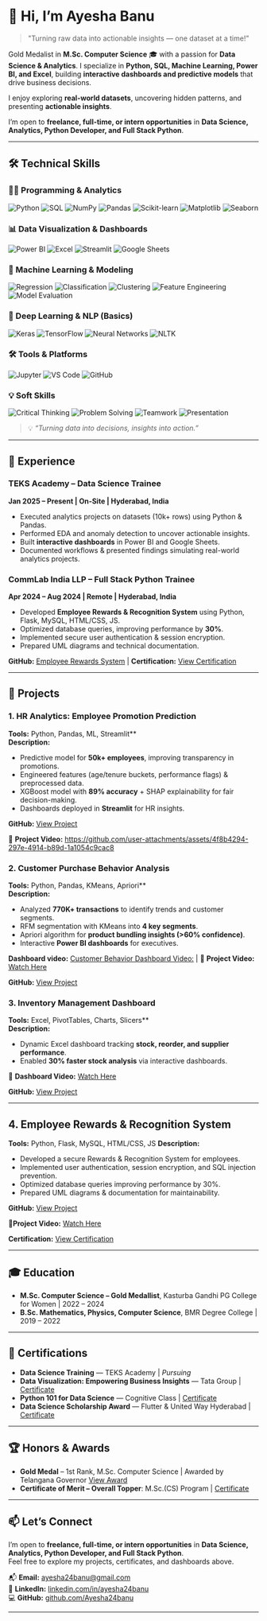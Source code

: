 # 👋 Hi, I’m Ayesha Banu

> "Turning raw data into actionable insights — one dataset at a time!"  

Gold Medalist in **M.Sc. Computer Science** 🎓 with a passion for **Data Science & Analytics**. I specialize in **Python, SQL, Machine Learning, Power BI, and Excel**, building **interactive dashboards and predictive models** that drive business decisions.  

I enjoy exploring **real-world datasets**, uncovering hidden patterns, and presenting **actionable insights**.  

I’m open to **freelance, full-time, or intern opportunities** in **Data Science, Analytics, Python Developer, and Full Stack Python**.  
 
---

## 🛠️ Technical Skills

### 👩‍💻 Programming & Analytics
![Python](https://img.shields.io/badge/Python-3776AB?style=for-the-badge&logo=python&logoColor=white)
![SQL](https://img.shields.io/badge/SQL-00758F?style=for-the-badge&logo=mysql&logoColor=white)
![NumPy](https://img.shields.io/badge/NumPy-013243?style=for-the-badge)
![Pandas](https://img.shields.io/badge/Pandas-150458?style=for-the-badge)
![Scikit-learn](https://img.shields.io/badge/Scikit--learn-F7931E?style=for-the-badge)
![Matplotlib](https://img.shields.io/badge/Matplotlib-FF9900?style=for-the-badge)
![Seaborn](https://img.shields.io/badge/Seaborn-4C72B0?style=for-the-badge)

### 📊 Data Visualization & Dashboards
![Power BI](https://img.shields.io/badge/Power%20BI-F2C811?style=for-the-badge&logo=powerbi&logoColor=white)
![Excel](https://img.shields.io/badge/Excel-217346?style=for-the-badge&logo=microsoft-excel&logoColor=white)
![Streamlit](https://img.shields.io/badge/Streamlit-FF4B4B?style=for-the-badge)
![Google Sheets](https://img.shields.io/badge/Google_Sheets-0F9D58?style=for-the-badge&logo=googlesheets&logoColor=white)

### 🧠 Machine Learning & Modeling
![Regression](https://img.shields.io/badge/Regression-F0DB4F?style=for-the-badge)
![Classification](https://img.shields.io/badge/Classification-FF6F61?style=for-the-badge)
![Clustering](https://img.shields.io/badge/Clustering-6F42C1?style=for-the-badge)
![Feature Engineering](https://img.shields.io/badge/Feature_Engineering-4CAF50?style=for-the-badge)
![Model Evaluation](https://img.shields.io/badge/Model_Evaluation-00BFFF?style=for-the-badge)

### 🤖 Deep Learning & NLP (Basics)
![Keras](https://img.shields.io/badge/Keras-D00000?style=for-the-badge&logo=keras&logoColor=white)
![TensorFlow](https://img.shields.io/badge/TensorFlow-FF6F00?style=for-the-badge&logo=tensorflow&logoColor=white)
![Neural Networks](https://img.shields.io/badge/Neural_Networks-8A2BE2?style=for-the-badge)
![NLTK](https://img.shields.io/badge/NLTK-FF4500?style=for-the-badge)

### 🛠 Tools & Platforms
![Jupyter](https://img.shields.io/badge/Jupyter-F37626?style=for-the-badge&logo=jupyter&logoColor=white)
![VS Code](https://img.shields.io/badge/VS_Code-007ACC?style=for-the-badge&logo=visualstudiocode&logoColor=white)
![GitHub](https://img.shields.io/badge/GitHub-181717?style=for-the-badge&logo=github&logoColor=white)

### 💡 Soft Skills
![Critical Thinking](https://img.shields.io/badge/Critical_Thinking-FFA500?style=for-the-badge)
![Problem Solving](https://img.shields.io/badge/Problem_Solving-FF4500?style=for-the-badge)
![Teamwork](https://img.shields.io/badge/Collaborative_Work-1E90FF?style=for-the-badge)
![Presentation](https://img.shields.io/badge/Presentations-8A2BE2?style=for-the-badge)

> 💡 _“Turning data into decisions, insights into action.”_

----

## 💼 Experience

### TEKS Academy – Data Science Trainee
**Jan 2025 – Present | On-Site | Hyderabad, India**  
- Executed analytics projects on datasets (10k+ rows) using Python & Pandas.  
- Performed EDA and anomaly detection to uncover actionable insights.  
- Built **interactive dashboards** in Power BI and Google Sheets.  
- Documented workflows & presented findings simulating real-world analytics projects.  

### CommLab India LLP – Full Stack Python Trainee
**Apr 2024 – Aug 2024 | Remote | Hyderabad, India**  
- Developed **Employee Rewards & Recognition System** using Python, Flask, MySQL, HTML/CSS, JS.  
- Optimized database queries, improving performance by **30%**.  
- Implemented secure user authentication & session encryption.  
- Prepared UML diagrams and technical documentation.
   
 **GitHub:** [Employee Rewards System](https://github.com/Ayesha24banu/Employee-Rewards-and-Reconigtion-system) | **Certification:** [View Certification](https://drive.google.com/file/d/1QvMOGhYy5qykiKBc7qQHKNDens5zokZ7/view?usp=sharing)  

---

## 🚀 Projects

### 1. HR Analytics: Employee Promotion Prediction
**Tools:** Python, Pandas, ML, Streamlit**  
**Description:**
- Predictive model for **50k+ employees**, improving transparency in promotions.  
- Engineered features (age/tenure buckets, performance flags) & preprocessed data.  
- XGBoost model with **89% accuracy** + SHAP explainability for fair decision-making.  
- Dashboards deployed in **Streamlit** for HR insights.
   
**GitHub:** [View Project](https://github.com/Ayesha24banu/HR-Analytics-Employee-Promotion-Prediction)
  
🎥 **Project Video:** https://github.com/user-attachments/assets/4f8b4294-297e-4914-b89d-1a1054c9cac8

### 2. Customer Purchase Behavior Analysis
**Tools:** Python, Pandas, KMeans, Apriori**  
**Description:**
- Analyzed **770K+ transactions** to identify trends and customer segments.  
- RFM segmentation with KMeans into **4 key segments**.  
- Apriori algorithm for **product bundling insights (>60% confidence)**.  
- Interactive **Power BI dashboards** for executives.
  
**Dashboard video:** [Customer Behavior Dashboard Video:](https://drive.google.com/file/d/1Jip6S2ppr5XhR7zQi5dREoGPfj3NtdXh/view) | 🎥 **Project Video:** [Watch Here](https://drive.google.com/file/d/1NLckyX9VrAv5E3ddQYDTrqJXJIr0i5D8/view)

**GitHub:** [View Project](https://github.com/Ayesha24banu/Customer-Purchase-Behaviour-Analysis-in-Retail)  

### 3. Inventory Management Dashboard
**Tools:** Excel, PivotTables, Charts, Slicers**  
**Description:**
- Dynamic Excel dashboard tracking **stock, reorder, and supplier performance**.  
- Enabled **30% faster stock analysis** via interactive dashboards.
  
🎥 **Dashboard Video:** [Watch Here](https://drive.google.com/file/d/1h5OjxHp9skxU2pllRoIBQV6ZZAvBcKXw/view)  

**GitHub:** [View Project](https://github.com/Ayesha24banu/Excel-Inventory-Management-Dashboard)

---

## 4. Employee Rewards & Recognition System

**Tools:** Python, Flask, MySQL, HTML/CSS, JS
**Description:**
- Developed a secure Rewards & Recognition System for employees.
- Implemented user authentication, session encryption, and SQL injection prevention.
- Optimized database queries improving performance by 30%.
- Prepared UML diagrams & documentation for maintainability.

**GitHub:** [View Project](https://github.com/Ayesha24banu/Employee-Rewards-and-Reconigtion-system)

🎥**Project Video:** [Watch Here](https://drive.google.com/file/d/1F5jvf4m7fw0TtOVI0_PKrItvu4ATS-FQ/view)

**Certification:** [View Certification](https://drive.google.com/file/d/1QvMOGhYy5qykiKBc7qQHKNDens5zokZ7/view?usp=sharing)

---

## 🎓 Education

- **M.Sc. Computer Science – Gold Medallist**, Kasturba Gandhi PG College for Women | 2022 – 2024  
- **B.Sc. Mathematics, Physics, Computer Science**, BMR Degree College | 2019 – 2022  

---

## 📜 Certifications

- **Data Science Training** — TEKS Academy | *Pursuing*  
- **Data Visualization: Empowering Business Insights** — Tata Group | [Certificate](https://forage-uploads-prod.s3.amazonaws.com/completion-certificates/ifobHAoMjQs9s6bKS/MyXvBcppsW2FkNYCX_ifobHAoMjQs9s6bKS_2janjZ4qY4JpFaYNL_1742980325691_completion_certificate.pdf)  
- **Python 101 for Data Science** — Cognitive Class | [Certificate](https://courses.cognitiveclass.ai/certificates/54ddcbc8ab16414d87c3b71ec5b22022)  
- **Data Science Scholarship Award** — Flutter & United Way Hyderabad | [Certificate](https://drive.google.com/file/d/1pHCeJxKsAoKzQYZbTDxHPYnyYBWdK0Fg/view?usp=drive_link)  

---

## 🏆 Honors & Awards

- **Gold Medal** – 1st Rank, M.Sc. Computer Science | Awarded by Telangana Governor [View Award](https://drive.google.com/file/d/1-d7Q5cs2nfrMAB4ce4K_BNUJc9_hkdlz/view?usp=drive_link)  
- **Certificate of Merit – Overall Topper**: M.Sc.(CS) Program | [Certificate](https://drive.google.com/file/d/1j9RHpUPTnG2dhDr-wdIalsfnpQD5QC8K/view?usp=sharing)  

---

## 📫 Let’s Connect

I’m open to **freelance, full-time, or intern opportunities** in **Data Science, Analytics, Python Developer, and Full Stack Python**.  
Feel free to explore my projects, certificates, and dashboards above.  

📬 **Email:** ayesha24banu@gmail.com  
🔗 **LinkedIn:** [linkedin.com/in/ayesha24banu](https://www.linkedin.com/in/ayesha24banu)  
💻 **GitHub:** [github.com/Ayesha24banu](https://github.com/Ayesha24banu)  

---

